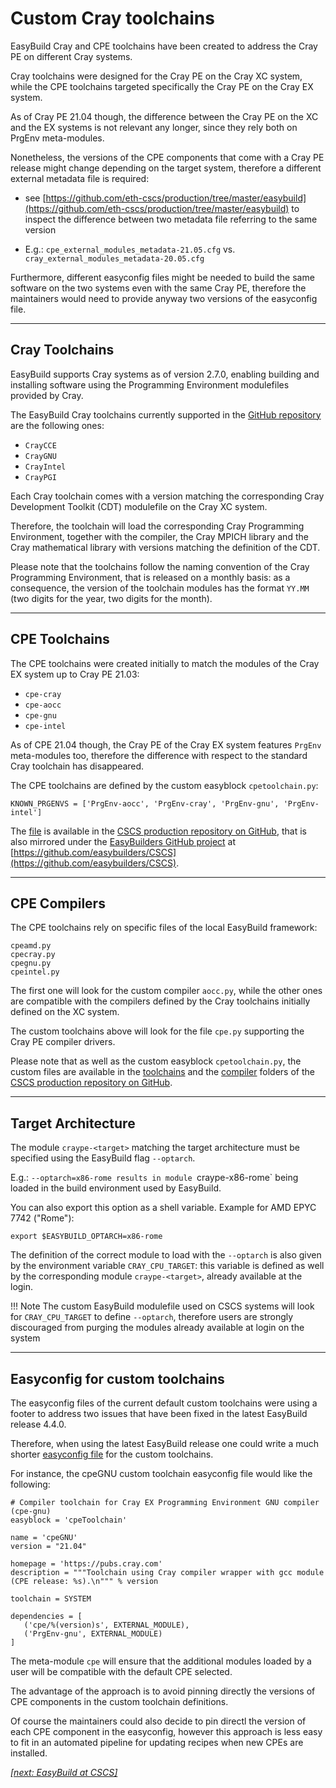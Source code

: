 # Custom Cray toolchains

EasyBuild Cray and CPE toolchains have been created to address the Cray PE on different Cray systems. 

Cray toolchains were designed for the Cray PE on the Cray XC system, 
while the CPE toolchains targeted specifically the Cray PE on the Cray EX system.

As of Cray PE 21.04 though, the difference between the Cray PE on the XC and
the EX systems is not relevant any longer, since they rely both on PrgEnv meta-modules.

Nonetheless, the versions of the CPE components that come with a Cray PE release might change 
depending on the target system, therefore a different external metadata file is required:

* see [https://github.com/eth-cscs/production/tree/master/easybuild](https://github.com/eth-cscs/production/tree/master/easybuild) to inspect the difference between two metadata file referring to the same version 

* E.g.: `cpe_external_modules_metadata-21.05.cfg` vs. `cray_external_modules_metadata-20.05.cfg`

Furthermore, different easyconfig files might be needed to build the same software on the 
two systems even with the same Cray PE, therefore the maintainers would need to provide 
anyway two versions of the easyconfig file.   

--- 

## Cray Toolchains

EasyBuild supports Cray systems as of version 2.7.0, enabling building and installing software using 
the Programming Environment modulefiles provided by Cray. 

The EasyBuild Cray toolchains currently supported in the [GitHub repository](https://github.com/easybuilders/easybuild-framework) 
are the following ones:

* `CrayCCE`
* `CrayGNU`
* `CrayIntel`
* `CrayPGI`

Each Cray toolchain comes with a version matching the corresponding Cray Development Toolkit (CDT) modulefile on the 
Cray XC system. 

Therefore, the toolchain will load the corresponding Cray Programming Environment, together with the compiler, 
the Cray MPICH library and the Cray mathematical library with versions matching the definition of the CDT. 

Please note that the toolchains follow the naming convention of the Cray Programming Environment, 
that is released on a monthly basis: as a consequence, the version of the toolchain modules has 
the format `YY.MM` (two digits for the year, two digits for the month). 

---

## CPE Toolchains

The CPE toolchains were created initially to match the modules of the Cray EX system up to Cray PE 21.03:

* `cpe-cray`
* `cpe-aocc`
* `cpe-gnu`
* `cpe-intel`

As of CPE 21.04 though, the Cray PE of the Cray EX system features `PrgEnv` meta-modules too, 
therefore the difference with respect to the standard Cray toolchain has disappeared.

The CPE toolchains are defined by the custom easyblock `cpetoolchain.py`:
```
KNOWN_PRGENVS = ['PrgEnv-aocc', 'PrgEnv-cray', 'PrgEnv-gnu', 'PrgEnv-intel']
```

The [file](https://github.com/eth-cscs/production/blob/master/easybuild/easyblocks/cpetoolchain.py) is available in the [CSCS production repository on GitHub](https://github.com/eth-cscs/production), that is also mirrored under the [EasyBuilders GitHub project](https://github.com/easybuilders) at [https://github.com/easybuilders/CSCS](https://github.com/easybuilders/CSCS). 

---

## CPE Compilers

The CPE toolchains rely on specific files of the local EasyBuild framework:
```
cpeamd.py
cpecray.py
cpegnu.py
cpeintel.py
```

The first one will look for the custom compiler `aocc.py`, while the other ones are compatible 
with the compilers defined by the Cray toolchains initially defined on the XC system.

The custom toolchains above will look for the file `cpe.py` supporting the Cray PE compiler drivers. 

Please note that as well as the custom easyblock `cpetoolchain.py`, the custom files are available in the [toolchains](https://github.com/eth-cscs/production/tree/master/easybuild/toolchains) and the [compiler](https://github.com/eth-cscs/production/tree/master/easybuild/toolchains/compiler) folders of the [CSCS production repository on GitHub](https://github.com/eth-cscs/production).

---

## Target Architecture

The module `craype-<target>` matching the target architecture must be specified using the EasyBuild flag `--optarch`.

E.g.: `--optarch=x86-rome results in module `craype-x86-rome` being loaded in the build environment used by EasyBuild.

You can also export this option as a shell variable. Example for AMD EPYC 7742 ("Rome"):
```
export $EASYBUILD_OPTARCH=x86-rome
```

The definition of the correct module to load with the `--optarch` is also given by the environment variable `CRAY_CPU_TARGET`:
this variable is defined as well by the corresponding module `craype-<target>`, already available at the login. 

!!! Note
    The custom EasyBuild modulefile used on CSCS systems will look for `CRAY_CPU_TARGET` to define `--optarch`, 
    therefore users are strongly discouraged from purging the modules already available at login on the system

--- 

## Easyconfig for custom toolchains

The easyconfig files of the current default custom toolchains were using a footer to address two issues that have been fixed in the latest EasyBuild release 4.4.0.

Therefore, when using the latest EasyBuild release one could write a much shorter [easyconfig file](https://github.com/eth-cscs/production/blob/master/easybuild/easyconfigs/c/cpeGNU/cpeGNU-21.04.eb) for the custom toolchains. 

For instance, the cpeGNU custom toolchain easyconfig file would like the following:
```
# Compiler toolchain for Cray EX Programming Environment GNU compiler (cpe-gnu)
easyblock = 'cpeToolchain'

name = 'cpeGNU'
version = "21.04"

homepage = 'https://pubs.cray.com'
description = """Toolchain using Cray compiler wrapper with gcc module (CPE release: %s).\n""" % version

toolchain = SYSTEM

dependencies = [
   ('cpe/%(version)s', EXTERNAL_MODULE),
   ('PrgEnv-gnu', EXTERNAL_MODULE)
]
```

The meta-module `cpe` will ensure that the additional modules loaded by a user will be compatible with the default CPE selected.

The advantage of the approach is to avoid pinning directly the versions of CPE components in the custom toolchain definitions. 

Of course the maintainers could also decide to pin directl the version of each CPE component in the easyconfig, 
however this approach is less easy to fit in an automated pipeline for updating recipes when new CPEs are installed. 

*[[next: EasyBuild at CSCS]](easybuild_at_cscs.md)*
